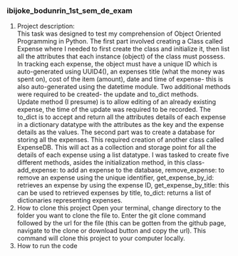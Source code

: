 ### ibijoke_bodunrin_1st_sem_de_exam

1. Project description:<br>
This task was designed to test my comprehension of Object Oriented Programming in Python. 
The first part involved creating a Class called Expense where I needed to first create the class and initialize it, then list all the attributes that each instance (object) of the class must possess. In tracking each expense, the object must have a unique ID which is auto-generated using UUID4(), an expenses title (what the money was spent on), cost of the item (amount), date and time of expense- this is also auto-generated using the datetime module. Two additional methods were required to be created- the update and to_dict methods.<br> Update method (I presume) is to allow editing of an already existing expense, the time of the update was required to be recorded. The to_dict is to accept and return all the attributes details of each expense in a dictionary datatype with the attributes as the key and the expense details as the values.
The second part was to create a database for storing all the expenses. This required creation of another class called ExpenseDB. This will act as a collection and storage point for all the details of each expense using a list datatype. I was tasked to create five different methods, asides the initialization method, in this class- add_expense: to add an expense to the database, remove_expense: to remove an expense using the unique identifier, get_expense_by_id: retrieves an expense by using the expense ID, get_expense_by_title: this can be used to retrieved expenses by title, to_dict: returns a list of dictionaries representing expenses.
2.	How to clone this project
Open your terminal, change directory to the folder you want to clone the file to. Enter the git clone command followed by the url for the file (this can be gotten from the github page, navigate to the clone or download button and copy the url). This command will clone this project to your computer locally. 
3.	How to run the code

